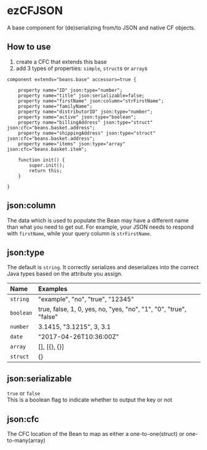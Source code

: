 # ezCFJSON
A base component for (de)serializing from/to JSON and native CF objects.

## How to use
1. create a CFC that extends this base
1. add 3 types of properties: `simple`, `struct`s or `array`s
```
component extends="beans.base" accessors=true {

	property name="ID" json:type="number";
	property name="title" json:serializable=false;
	property name="firstName" json:column="strFirstName";
	property name="familyName";
	property name="distributorID" json:type="number";
	property name="active" json:type="boolean";
	property name="billingAddress" json:type="struct" json:cfc="beans.basket.address";
	property name="shippingAddress" json:type="struct" json:cfc="beans.basket.address";
	property name="items" json:type="array" json:cfc="beans.basket.item";

	function init() {
		super.init();
		return this;
	}

}
```

## json:column
The data which is used to populate the Bean may have a different name than what you need to get out. For example, your JSON needs to respond with `firstName`, while your query column is `strFirstName`.

## json:type
The default is `string`. It correctly serializes and deserializes into the correct Java types based on the attribute you assign.

Name | Examples
:--- | :--- 
`string` | "example", "no", "true", "12345"
`boolean` | true, false, 1, 0, yes, no, "yes, "no", "1", "0", "true", "false"
`number` | 3.1415, "3.1215", 3, 3.1
`date` | "2017-04-26T10:36:00Z"
`array` | [], [{}, {}]
`struct` | {}


## json:serializable
`true` or `false`<br>
This is a boolean flag to indicate whether to output the key or not

## json:cfc
The CFC location of the Bean to map as either a one-to-one(struct) or one-to-many(array)

